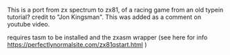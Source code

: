This is a port from zx spectrum to zx81, of a racing game from an old typein tutorial? credit to "Jon Kingsman". This was added as a comment on youtube video. 

requires tasm to be installed and the zxasm wrapper (see here for info https://perfectlynormalsite.com/zx81qstart.html )
